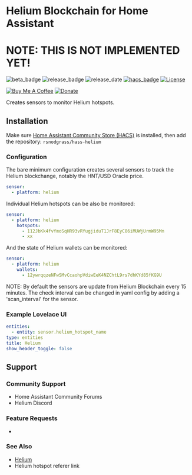 # Helium Blockchain for Home Assistant

# NOTE: THIS IS NOT IMPLEMENTED YET!


![beta_badge](https://img.shields.io/badge/maturity-Beta-yellow.png)
![release_badge](https://img.shields.io/github/release/rsnodgrass/hass-helium.svg)
![release_date](https://img.shields.io/github/release-date/rsnodgrass/hass-helium.svg)
[![hacs_badge](https://img.shields.io/badge/HACS-Default-orange.svg)](https://github.com/custom-components/hacs)
[![License](https://img.shields.io/badge/License-Apache%202.0-blue.svg)](https://opensource.org/licenses/Apache-2.0)

[![Buy Me A Coffee](https://img.shields.io/badge/buy%20me%20a%20coffee-donate-yellow.svg)](https://buymeacoffee.com/DYks67r)
[![Donate](https://img.shields.io/badge/Donate-PayPal-green.svg)](https://www.paypal.com/cgi-bin/webscr?cmd=_donations&business=WREP29UDAMB6G)  

Creates sensors to monitor Helium hotspots.

## Installation

Make sure [Home Assistant Community Store (HACS)](https://github.com/custom-components/hacs) is installed, then add the repository: `rsnodgrass/hass-helium`

### Configuration

The bare minimum configuration creates several sensors to track the Helium blockchange, notably the HNT/USD Oracle price.

```yaml
sensor:
  - platform: helium
```

Individual Helium hotspots can be also be monitored:

```yaml
sensor:
  - platform: helium
    hotspots:
      - 112JbKk4fvYmoSqHR93vRYugjiduT1JrF8EyC86iMUWjUrmW95Mn
      - xx
```

And the state of Helium wallets can be monitored:

```yaml
sensor:
  - platform: helium
    wallets:
      - 12ywrqqzeNFwSMvCcaohpVdiwEeK4NZChtL9rs7dhKYd85fKG9U
```

NOTE: By default the sensors are update from Helium Blockchain every 15 minutes. The check interval can be changed in yaml config by adding a 'scan_interval' for the sensor.

### Example Lovelace UI

```yaml
entities:
  - entity: sensor.helium_hotspot_name
type: entities
title: Helium
show_header_toggle: false
```
## Support

### Community Support

* Home Assistant Community Forums
* Helium Discord

### Feature Requests

* 

### See Also

* [Helium](https://helium.com/)
* Helium hotspot referer link
